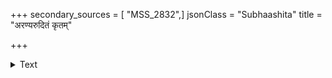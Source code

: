 +++
secondary_sources = [ "MSS_2832",]
jsonClass = "Subhaashita"
title = "अरण्यरुदितं कृतम्"

+++

<details><summary>Text</summary>

अरण्यरुदितं कृतं शवशरीरमुद्वर्तितं स्थलेऽब्जमवरोपितं सुचिरमूषरे वर्षितम्।  
श्वपुच्छमवनामितं बधिरकर्णजापः कृतः कृतान्धमुखमण्डना यदबुधो जनः सेवितः॥
</details>

